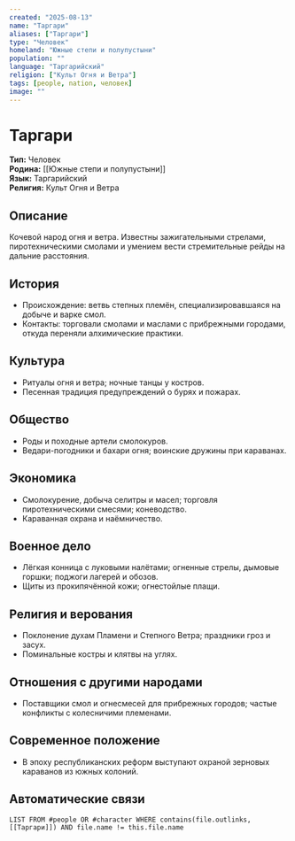 ```yaml
---
created: "2025-08-13"
name: "Таргари"
aliases: ["Таргари"]
type: "Человек"
homeland: "Южные степи и полупустыни"
population: ""
language: "Таргарийский"
religion: ["Культ Огня и Ветра"]
tags: [people, nation, человек]
image: ""
---
```

# Таргари

**Тип:** Человек  
**Родина:** [[Южные степи и полупустыни]]  
**Язык:** Таргарийский  
**Религия:** Культ Огня и Ветра  

## Описание
Кочевой народ огня и ветра. Известны зажигательными стрелами, пиротехническими смолами и умением вести стремительные рейды на дальние расстояния.

## История
- Происхождение: ветвь степных племён, специализировавшаяся на добыче и варке смол.  
- Контакты: торговали смолами и маслами с прибрежными городами, откуда переняли алхимические практики.

## Культура
- Ритуалы огня и ветра; ночные танцы у костров.  
- Песенная традиция предупреждений о бурях и пожарах.

## Общество
- Роды и походные артели смолокуров.  
- Ведари-погодники и бахари огня; воинские дружины при караванах.

## Экономика
- Смолокурение, добыча селитры и масел; торговля пиротехническими смесями; коневодство.  
- Караванная охрана и наёмничество.

## Военное дело
- Лёгкая конница с луковыми налётами; огненные стрелы, дымовые горшки; поджоги лагерей и обозов.  
- Щиты из прокипячённой кожи; огнестойлые плащи.

## Религия и верования
- Поклонение духам Пламени и Степного Ветра; праздники гроз и засух.  
- Поминальные костры и клятвы на углях.

## Отношения с другими народами
- Поставщики смол и огнесмесей для прибрежных городов; частые конфликты с колесничими племенами.

## Современное положение
- В эпоху республиканских реформ выступают охраной зерновых караванов из южных колоний.

## Автоматические связи
```dataview
LIST FROM #people OR #character WHERE contains(file.outlinks, [[Таргари]]) AND file.name != this.file.name
```

